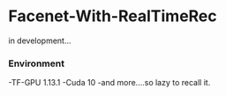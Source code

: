 # Facenet-With-RealTimeRec
in development...

### Environment
-TF-GPU 1.13.1
-Cuda 10
-and more....so lazy to recall it.
